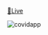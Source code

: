 
[🔗Live](https://covid19trackerliveupdate.netlify.app/)

![covidapp](https://user-images.githubusercontent.com/67875846/167396924-2bc14b53-76a6-4c85-8ffe-ed52e8e3fe11.PNG)
